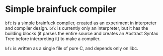 # Simple brainfuck compiler

`bfc` is a simple brainfuck compiler, created as an experiment in interpreter and compiler design.
`bfc` is currently only an interpreter, but it has the building blocks (it parses the entire source and creates an Abstract Syntax Tree before interpreting it) to make a compiler.

`bfc` is written as a single file of pure C, and depends only on libc.
